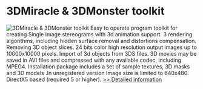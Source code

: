 # 3DMiracle & 3DMonster toolkit
![3DMiracle & 3DMonster toolkit](https://mycommerce.akamaized.net/api/pimages/P143773/BIG/143773.GIF)
Easy to operate program toolkit for creating Single Image stereograms with 3d animation support. 3 rendering algorithms, including hidden surface removal and distortions compensation. Removing 3D object slices. 24 bits color high resolution output images up to 10000x10000 pixels. Import of 3d objects from 3DS files. 3D movies may be saved in AVI files and compressed with any available codec, including MPEG4. Installation package includes a set of sample textures, 3D masks and 3D models .In unregistered version Image size is limited to 640x480. DirectX5 based (required 5 or higher).
[>> Detailed information](https://secure.shareit.com/shareit/product.html?productid=143773&affiliateid=200057808)